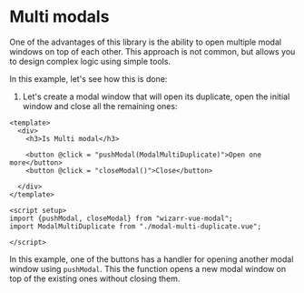 # Multi modals

One of the advantages of this library is the ability to open multiple modal windows on top of each other. This approach
is not common, but allows you to design complex logic using simple tools.

In this example, let's see how this is done:

1. Let's create a modal window that will open its duplicate, open the initial window and close all the remaining ones:
```vue
<template>
  <div>
    <h3>Is Multi modal</h3>

    <button @click = "pushModal(ModalMultiDuplicate)">Open one more</button>
    <button @click = "closeModal()">Close</button>

  </div>
</template>

<script setup>
import {pushModal, closeModal} from "wizarr-vue-modal";
import ModalMultiDuplicate from "./modal-multi-duplicate.vue";

</script>
```

In this example, one of the buttons has a handler for opening another modal window using `pushModal`. This
the function opens a new modal window on top of the existing ones without closing them.
